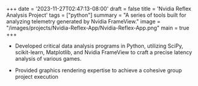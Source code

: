 +++
date = '2023-11-27T02:47:13-08:00'
draft = false
title = 'Nvidia Reflex Analysis Project'
tags = ["python"]
summary = "A series of tools built for analyzing telemetry generated by Nvidia FrameView."
image = "/images/projects/Nvidia-Reflex-App/Nvidia-Reflex-App.png"
main = true
+++

- Developed critical data analysis programs in Python, utilizing SciPy, scikit-learn,
  Matplotlib, and Nvidia FrameView to craft a precise latency analysis of various games.

- Provided graphics rendering expertise to achieve a cohesive group project execution
